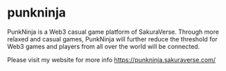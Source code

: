# punkninja
PunkNinja is a Web3 casual game platform of SakuraVerse. Through more relaxed and casual games, PunkNinja will further reduce the threshold for Web3 games and players from all over the world will be connected.

Please visit my website for more info  https://punkninja.sakuraverse.com/


